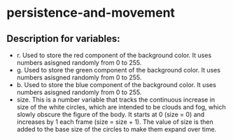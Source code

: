 # persistence-and-movement

## Description for variables:
* r. Used to store the red component of the background color. It uses numbers asisgned randomly from 0 to 255.
* g. Used to store the green component of the background color. It uses numbers asisgned randomly from 0 to 255.
* b. Used to store the blue component of the background color. It uses numbers asisgned randomly from 0 to 255.
* size. This is a number variable that tracks the continuous increase in size of the white circles, which are intended to be clouds and fog, which slowly obscure the figure of the body. It starts at 0 (size = 0) and increases by 1 each frame (size = size + 1). The value of size is then added to the base size of the circles to make them expand over time.
